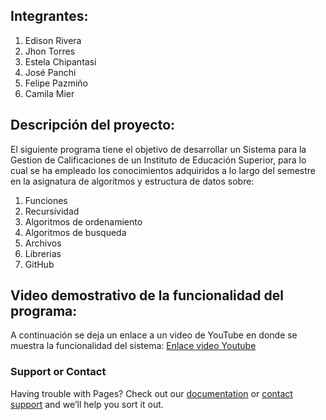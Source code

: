 ## Integrantes:
1. Edison Rivera
2. Jhon Torres
3. Estela Chipantasi
4. José Panchi
5. Felipe Pazmiño
6. Camila Mier

## Descripción del proyecto:
El siguiente programa  tiene el objetivo de desarrollar un Sistema para la Gestion de Calificaciones de un Instituto de Educación Superior, para lo cual se ha empleado los conocimientos adquiridos a lo largo del semestre en la asignatura de algoritmos y estructura de datos sobre:
1. Funciones
2. Recursividad
3. Algoritmos de ordenamiento
4. Algoritmos de busqueda
5. Archivos
6. Librerias
7. GitHub

## Video demostrativo de la funcionalidad del programa:
A continuación se deja un enlace a un video de YouTube en donde se muestra la funcionalidad del sistema:
[Enlace video Youtube](https://github.com/AleBD72/Proyecto-final-/edit/gh-pages/index.md) 




### Support or Contact

Having trouble with Pages? Check out our [documentation](https://docs.github.com/categories/github-pages-basics/) or [contact support](https://support.github.com/contact) and we’ll help you sort it out.
